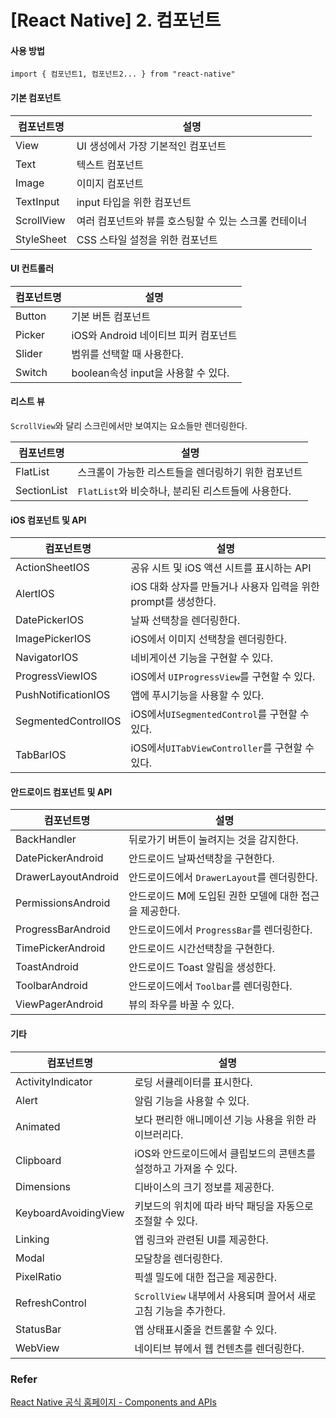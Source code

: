 # [React Native] 2. 컴포넌트

#### 사용 방법

```
import { 컴포넌트1, 컴포넌트2... } from "react-native"
```

#### 기본 컴포넌트

| 컴포넌트명 | 설명                                                  |
| ---------- | ----------------------------------------------------- |
| View       | UI 생성에서 가장 기본적인 컴포넌트                    |
| Text       | 텍스트 컴포넌트                                       |
| Image      | 이미지 컴포넌트                                       |
| TextInput  | input 타입을 위한 컴포넌트                            |
| ScrollView | 여러 컴포넌트와 뷰를 호스팅할 수 있는 스크롤 컨테이너 |
| StyleSheet | CSS 스타일 설정을 위한 컴포넌트                       |

#### UI 컨트롤러

| 컴포넌트명 | 설명                                 |
| ---------- | ------------------------------------ |
| Button     | 기본 버튼 컴포넌트                   |
| Picker     | iOS와 Android 네이티브 피커 컴포넌트 |
| Slider     | 범위를 선택할 때 사용한다.           |
| Switch     | boolean속성 input을 사용할 수 있다.  |

#### 리스트 뷰

`ScrollView`와 달리 스크린에서만 보여지는 요소들만 렌더링한다.

| 컴포넌트명  | 설명                                                |
| ----------- | --------------------------------------------------- |
| FlatList    | 스크롤이 가능한 리스트들을 렌더링하기 위한 컴포넌트 |
| SectionList | `FlatList`와 비슷하나, 분리된 리스트들에 사용한다.  |

#### iOS 컴포넌트 및 API

| 컴포넌트명          | 설명                                                         |
| ------------------- | ------------------------------------------------------------ |
| ActionSheetIOS      | 공유 시트 및 iOS 액션 시트를 표시하는 API                    |
| AlertIOS            | iOS 대화 상자를 만들거나 사용자 입력을 위한 prompt를 생성한다. |
| DatePickerIOS       | 날짜 선택창을 렌더링한다.                                    |
| ImagePickerIOS      | iOS에서 이미지 선택창을 렌더링한다.                          |
| NavigatorIOS        | 네비게이션 기능을 구현할 수 있다.                            |
| ProgressViewIOS     | iOS에서 `UIProgressView`를 구현할 수 있다.                   |
| PushNotificationIOS | 앱에 푸시기능을 사용할 수 있다.                              |
| SegmentedControlIOS | iOS에서`UISegmentedControl`를 구현할 수 있다.                |
| TabBarIOS           | iOS에서`UITabViewController`를 구현할 수 있다.               |

#### 안드로이드 컴포넌트 및 API

| 컴포넌트명          | 설명                                                    |
| ------------------- | ------------------------------------------------------- |
| BackHandler         | 뒤로가기 버튼이 눌려지는 것을 감지한다.                 |
| DatePickerAndroid   | 안드로이드 날짜선택창을 구현한다.                       |
| DrawerLayoutAndroid | 안드로이드에서 `DrawerLayout`를 렌더링한다.             |
| PermissionsAndroid  | 안드로이드 M에 도입된 권한 모델에 대한 접근을 제공한다. |
| ProgressBarAndroid  | 안드로이드에서 `ProgressBar`를 렌더링한다.              |
| TimePickerAndroid   | 안드로이드 시간선택창을 구현한다.                       |
| ToastAndroid        | 안드로이드 Toast 알림을 생성한다.                       |
| ToolbarAndroid      | 안드로이드에서 `Toolbar`를 렌더링한다.                  |
| ViewPagerAndroid    | 뷰의 좌우를 바꿀 수 있다.                               |

#### 기타

| 컴포넌트명           | 설명                                                         |
| -------------------- | ------------------------------------------------------------ |
| ActivityIndicator    | 로딩 서큘레이터를 표시한다.                                  |
| Alert                | 알림 기능을 사용할 수 있다.                                  |
| Animated             | 보다 편리한 애니메이션 기능 사용을 위한 라이브러리다.        |
| Clipboard            | iOS와 안드로이드에서 클립보드의 콘텐츠를 설정하고 가져올 수 있다. |
| Dimensions           | 디바이스의 크기 정보를 제공한다.                             |
| KeyboardAvoidingView | 키보드의 위치에 따라 바닥 패딩을 자동으로 조절할 수 있다.    |
| Linking              | 앱 링크와 관련된 UI를 제공한다.                              |
| Modal                | 모달창을 렌더링한다.                                         |
| PixelRatio           | 픽셀 밀도에 대한 접근을 제공한다.                            |
| RefreshControl       | `ScrollView` 내부에서 사용되며 끌어서 새로 고침 기능을 추가한다. |
| StatusBar            | 앱 상태표시줄을 컨트롤할 수 있다.                            |
| WebView              | 네이티브 뷰에서 웹 컨텐츠를 렌더링한다.                      |

### Refer

[React Native 공식 홈페이지 - Components and APIs](https://facebook.github.io/react-native/docs/components-and-apis)